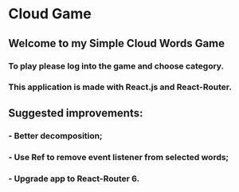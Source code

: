 # Cloud Game
## Welcome to my Simple Cloud Words Game
### To play please log into the game and choose category.

### This application is made with React.js and React-Router.

## Suggested improvements:

### - Better decomposition;
### - Use Ref to remove event listener from selected words;
### - Upgrade app to React-Router 6.

